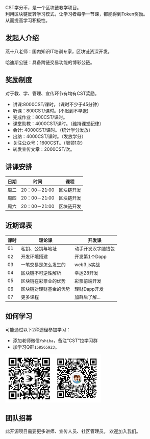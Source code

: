 CST学分币，是一个区块链教学项目。    
利用区块链反转学习模式，让学习者每学一节课，都能得到Token奖励。  
从而提高学习积极性。

## 发起人介绍
燕十八老师：国内知识IT培训专家，区块链资深开发。

哈迪斯公链：具备跨链交易功能的博彩公链。

## 奖励制度
对于教、学、管理、宣传环节有均有CST奖励。
+ 讲课:8000CST/课时。（课时不少于45分钟）
+ 听课：800CST/课时。(不迟到不早退)
+ 完成作业：800CST/课时。
+ 课堂助教：4000CST/课时。（维持课堂纪律）
+ 会计: 4000CST/课时。（统计学分发放）
+ 出纳：4000CST/课时。（发放学分）
+ 关注公众号：1600CST。（限领1次）
+ 转发宣传文章：2000CST/次。

## 讲课安排

|日期|时间|课程|
|---|---|---|
|周二|20：00－21:00|区块链开发|
|周四|20：00－21:00|区块链开发|
|周六|20：00－21:00|区块链开发|

## 近期课表
|课时|理论课|开发课|
|---|---|---|
|01|私钥、公钥与地址|动手开发汉字脑钱包
|02|开发环境搭建|开发第1个Dapp
|03|一笔交易是怎么发生的|web3.js实战
|04|区块链不可逆性解析|幸运28开发
|05|区块链在彩票业的优势|彩票前端开发|
|06|区块链对理财基金的优势|理财Dapp开发|
|07|更多课程|加群后了解...|

## 如何学习
可能通过以下2种途径参加学习：
+ 添加老师微信`Yshiba`，备注“CST”拉学习群
+ 加学习Q群`158565923`。

![](./img/wx.jpg)![](./img/qqqun.png)

## 团队招募
此开源项目需要更多讲师、宣传人员、社区管理员。
欢迎加入我们。